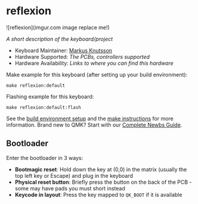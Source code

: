 # reflexion

![reflexion](imgur.com image replace me!)

*A short description of the keyboard/project*

* Keyboard Maintainer: [Markus Knutsson](https://github.com/TweetyDaBird)
* Hardware Supported: *The PCBs, controllers supported*
* Hardware Availability: *Links to where you can find this hardware*

Make example for this keyboard (after setting up your build environment):

    make reflexion:default

Flashing example for this keyboard:

    make reflexion:default:flash

See the [build environment setup](https://docs.qmk.fm/#/getting_started_build_tools) and the [make instructions](https://docs.qmk.fm/#/getting_started_make_guide) for more information. Brand new to QMK? Start with our [Complete Newbs Guide](https://docs.qmk.fm/#/newbs).

## Bootloader

Enter the bootloader in 3 ways:

* **Bootmagic reset**: Hold down the key at (0,0) in the matrix (usually the top left key or Escape) and plug in the keyboard
* **Physical reset button**: Briefly press the button on the back of the PCB - some may have pads you must short instead
* **Keycode in layout**: Press the key mapped to `QK_BOOT` if it is available

